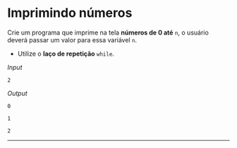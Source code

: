 # Imprimindo números

Crie um programa que imprime na tela **números de 0 até** ```n```, o usuário deverá passar um valor para essa variável ```n```.

* Utilize o **laço de repetição** ```while```.

*Input*

```2```


*Output*

```0```

```1```

```2```
___
